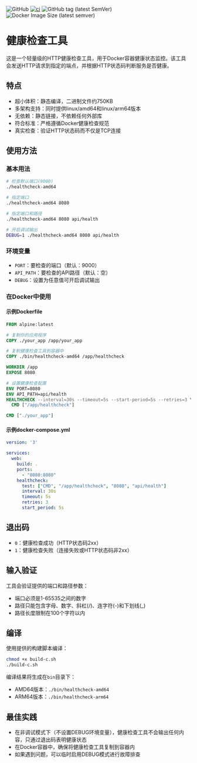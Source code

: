 ![GitHub](https://img.shields.io/github/license/samuelba/healthcheck)
[![ci](https://github.com/samuelba/healthcheck/actions/workflows/ci.yml/badge.svg)](https://github.com/samuelba/healthcheck/actions/workflows/ci.yml)
![GitHub tag (latest SemVer)](https://img.shields.io/github/v/tag/samuelba/healthcheck)
![Docker Image Size (latest semver)](https://img.shields.io/docker/image-size/samuelba/healthcheck)

# 健康检查工具

这是一个轻量级的HTTP健康检查工具，用于Docker容器健康状态监控。该工具会发送HTTP请求到指定的端点，并根据HTTP状态码判断服务是否健康。

## 特点

- 超小体积：静态编译，二进制文件约750KB
- 多架构支持：同时提供linux/amd64和linux/arm64版本
- 无依赖：静态链接，不依赖任何外部库
- 符合标准：严格遵循Docker健康检查规范
- 真实检查：验证HTTP状态码而不仅是TCP连接

## 使用方法

### 基本用法

```bash
# 检查默认端口(9000)
./healthcheck-amd64

# 指定端口
./healthcheck-amd64 8080

# 指定端口和路径
./healthcheck-amd64 8080 api/health

# 开启调试输出
DEBUG=1 ./healthcheck-amd64 8080 api/health
```

### 环境变量

- `PORT`：要检查的端口（默认：9000）
- `API_PATH`：要检查的API路径（默认：空）
- `DEBUG`：设置为任意值可开启调试输出

### 在Docker中使用

#### 示例Dockerfile

```dockerfile
FROM alpine:latest

# 复制你的应用程序
COPY ./your_app /app/your_app

# 复制健康检查工具到容器中
COPY ./bin/healthcheck-amd64 /app/healthcheck

WORKDIR /app
EXPOSE 8080

# 设置健康检查配置
ENV PORT=8080
ENV API_PATH=api/health
HEALTHCHECK --interval=30s --timeout=5s --start-period=5s --retries=3 \
  CMD ["/app/healthcheck"]

CMD ["./your_app"]
```

#### 示例docker-compose.yml

```yaml
version: '3'

services:
  web:
    build: .
    ports:
      - "8080:8080"
    healthcheck:
      test: ["CMD", "/app/healthcheck", "8080", "api/health"]
      interval: 30s
      timeout: 5s
      retries: 3
      start_period: 5s
```

## 退出码

- `0`：健康检查成功（HTTP状态码2xx）
- `1`：健康检查失败（连接失败或HTTP状态码非2xx）

## 输入验证

工具会验证提供的端口和路径参数：

- 端口必须是1-65535之间的数字
- 路径只能包含字母、数字、斜杠(/)、连字符(-)和下划线(_)
- 路径长度限制在100个字符以内

## 编译

使用提供的构建脚本编译：

```bash
chmod +x build-c.sh
./build-c.sh
```

编译结果将生成在`bin`目录下：
- AMD64版本：`./bin/healthcheck-amd64`
- ARM64版本：`./bin/healthcheck-arm64`

## 最佳实践

- 在非调试模式下（不设置DEBUG环境变量），健康检查工具不会输出任何内容，只通过退出码表明健康状态
- 在Docker容器中，确保将健康检查工具复制到容器内
- 如果遇到问题，可以临时启用DEBUG模式进行故障排查
